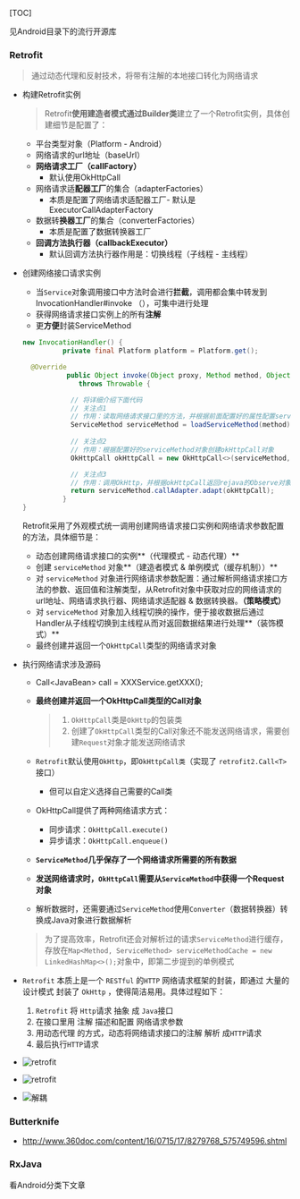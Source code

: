 [TOC]

见Android目录下的流行开源库



### Retrofit

> 通过动态代理和反射技术，将带有注解的本地接口转化为网络请求

- 构建Retrofit实例

  > Retrofit**使用建造者模式通过Builder类**建立了一个Retrofit实例，具体创建细节是配置了：

  - 平台类型对象（Platform - Android）
  - 网络请求的url地址（baseUrl）
  - **网络请求工厂（callFactory）**
    - 默认使用OkHttpCall
  - 网络请求适**配器工厂**的集合（adapterFactories）
    - 本质是配置了网络请求适配器工厂- 默认是ExecutorCallAdapterFactory
  - 数据转**换器工厂**的集合（converterFactories）
    - 本质是配置了数据转换器工厂
  - **回调方法执行器（callbackExecutor）**
    - 默认回调方法执行器作用是：切换线程（子线程 - 主线程）



- 创建网络接口请求实例

  - 当`Service`对象调用接口中方法时会进行**拦截**，调用都会集中转发到 InvocationHandler#invoke （），可集中进行处理
  - 获得网络请求接口实例上的所有**注解**
  - 更**方便**封装ServiceMethod

  ```java
  new InvocationHandler() {   
            private final Platform platform = Platform.get();
  
    @Override 
             public Object invoke(Object proxy, Method method, Object... args)
                throws Throwable {
  
              // 将详细介绍下面代码
              // 关注点1
              // 作用：读取网络请求接口里的方法，并根据前面配置好的属性配置serviceMethod对象
              ServiceMethod serviceMethod = loadServiceMethod(method);     
             
              // 关注点2
              // 作用：根据配置好的serviceMethod对象创建okHttpCall对象 
              OkHttpCall okHttpCall = new OkHttpCall<>(serviceMethod, args);
  
              // 关注点3
              // 作用：调用OkHttp，并根据okHttpCall返回rejava的Observe对象或者返回Call
              return serviceMethod.callAdapter.adapt(okHttpCall);
            }
  }
  ```

  Retrofit采用了外观模式统一调用创建网络请求接口实例和网络请求参数配置的方法，具体细节是：

  - 动态创建网络请求接口的实例**（代理模式 - 动态代理）** 
  - 创建 `serviceMethod` 对象**（建造者模式 & 单例模式（缓存机制））** 
  - 对 `serviceMethod` 对象进行网络请求参数配置：通过解析网络请求接口方法的参数、返回值和注解类型，从Retrofit对象中获取对应的网络请求的url地址、网络请求执行器、网络请求适配器 & 数据转换器。**（策略模式）** 
  - 对 `serviceMethod` 对象加入线程切换的操作，便于接收数据后通过Handler从子线程切换到主线程从而对返回数据结果进行处理**（装饰模式）** 
  - 最终创建并返回一个`OkHttpCall`类型的网络请求对象



- 执行网络请求涉及源码

  - Call\<JavaBean> call = XXXService.getXXX();

  - **最终创建并返回一个OkHttpCall类型的Call对象**

    > 1. `OkHttpCall`类是`OkHttp`的包装类
    > 2. 创建了`OkHttpCall`类型的Call对象还不能发送网络请求，需要创建`Request`对象才能发送网络请求

  - `Retrofit`默认使用`OkHttp`，即`OkHttpCall类`（实现了 `retrofit2.Call<T>`接口）

    - 但可以自定义选择自己需要的Call类

  - OkHttpCall提供了两种网络请求方式： 

    - 同步请求：`OkHttpCall.execute()` 
    - 异步请求：`OkHttpCall.enqueue()` 

  - **`ServiceMethod`几乎保存了一个网络请求所需要的所有数据**
  - **发送网络请求时，`OkHttpCall`需要从`ServiceMethod`中获得一个Request对象**
  - 解析数据时，还需要通过`ServiceMethod`使用`Converter`（数据转换器）转换成Java对象进行数据解析

  > 为了提高效率，Retrofit还会对解析过的请求`ServiceMethod`进行缓存，存放在`Map<Method, ServiceMethod> serviceMethodCache = new LinkedHashMap<>();`对象中，即第二步提到的单例模式



- `Retrofit` 本质上是一个 `RESTful` 的`HTTP` 网络请求框架的封装，即通过 大量的设计模式 封装了 `OkHttp` ，使得简洁易用。具体过程如下：
  1. `Retrofit` 将 `Http`请求 抽象 成 `Java`接口
  2. 在接口里用 注解 描述和配置 网络请求参数
  3. 用动态代理 的方式，动态将网络请求接口的注解 解析 成`HTTP`请求
  4. 最后执行`HTTP`请求
- ![retrofit](http://r.photo.store.qq.com/psb?/V14L47VC0w3vOf/af3t*gEG7lxpHHz*IgGeOs20i1BIk5l6B0r2SPjdFm0!/r/dLYAAAAAAAAA)
- ![retrofit](http://r.photo.store.qq.com/psb?/V14L47VC0w3vOf/EETFlcUMHGNuwIz2cNniM.wR*N2hzuuyhPvA9bja7kU!/r/dFMBAAAAAAAA)
- ![解耦](http://r.photo.store.qq.com/psb?/V14L47VC0w3vOf/e3MtlBml.NrzaC4Yuxkgv3geHE2XSLgfwyGhhz755fg!/r/dLgAAAAAAAAA)



### Butterknife

- http://www.360doc.com/content/16/0715/17/8279768_575749596.shtml



### RxJava

看Android分类下文章